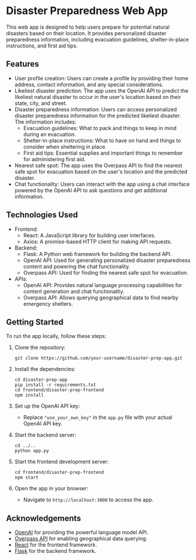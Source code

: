 # Disaster Preparedness Web App

This web app is designed to help users prepare for potential natural disasters based on their location. It provides personalized disaster preparedness information, including evacuation guidelines, shelter-in-place instructions, and first aid tips.

## Features

- User profile creation: Users can create a profile by providing their home address, contact information, and any special considerations.
- Likeliest disaster prediction: The app uses the OpenAI API to predict the likeliest natural disaster to occur in the user's location based on their state, city, and street.
- Disaster preparedness information: Users can access personalized disaster preparedness information for the predicted likeliest disaster. The information includes:
  - Evacuation guidelines: What to pack and things to keep in mind during an evacuation.
  - Shelter-in-place instructions: What to have on hand and things to consider when sheltering in place.
  - First aid tips: Essential supplies and important things to remember for administering first aid.
- Nearest safe spot: The app uses the Overpass API to find the nearest safe spot for evacuation based on the user's location and the predicted disaster.
- Chat functionality: Users can interact with the app using a chat interface powered by the OpenAI API to ask questions and get additional information.

## Technologies Used

- Frontend:
  - React: A JavaScript library for building user interfaces.
  - Axios: A promise-based HTTP client for making API requests.
- Backend:
  - Flask: A Python web framework for building the backend API.
  - OpenAI API: Used for generating personalized disaster preparedness content and powering the chat functionality.
  - Overpass API: Used for finding the nearest safe spot for evacuation.
- APIs:
  - OpenAI API: Provides natural language processing capabilities for content generation and chat functionality.
  - Overpass API: Allows querying geographical data to find nearby emergency shelters.

## Getting Started

To run the app locally, follow these steps:

1. Clone the repository:
   ```
   git clone https://github.com/your-username/disaster-prep-app.git
   ```

2. Install the dependencies:
   ```
   cd disaster-prep-app
   pip install -r requirements.txt
   cd frontend/disaster-prep-frontend
   npm install
   ```

3. Set up the OpenAI API key:
   - Replace `"use_your_own_key"` in the `app.py` file with your actual OpenAI API key.

4. Start the backend server:
   ```
   cd ../..
   python app.py
   ```

5. Start the frontend development server:
   ```
   cd frontend/disaster-prep-frontend
   npm start
   ```

6. Open the app in your browser:
   - Navigate to `http://localhost:3000` to access the app.


## Acknowledgements

- [OpenAI](https://openai.com/) for providing the powerful language model API.
- [Overpass API](https://wiki.openstreetmap.org/wiki/Overpass_API) for enabling geographical data querying.
- [React](https://reactjs.org/) for the frontend framework.
- [Flask](https://flask.palletsprojects.com/) for the backend framework.

